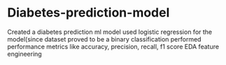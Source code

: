 # Diabetes-prediction-model


Created a diabetes prediction ml model 
used logistic regression for the model(since dataset proved to be a binary classification
performed performance metrics like accuracy, precision, recall, f1 score
EDA
feature engineering 
